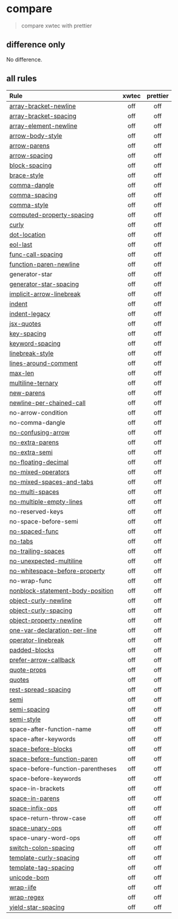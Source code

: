 # compare

> compare xwtec with prettier

## difference only

No difference.

## all rules

| Rule                                                                                               | xwtec | prettier |
| :------------------------------------------------------------------------------------------------- | :---: | :------: |
| [array-bracket-newline](https://eslint.org/docs/rules/array-bracket-newline)                       |  off  |   off    |
| [array-bracket-spacing](https://eslint.org/docs/rules/array-bracket-spacing)                       |  off  |   off    |
| [array-element-newline](https://eslint.org/docs/rules/array-element-newline)                       |  off  |   off    |
| [arrow-body-style](https://eslint.org/docs/rules/arrow-body-style)                                 |  off  |   off    |
| [arrow-parens](https://eslint.org/docs/rules/arrow-parens)                                         |  off  |   off    |
| [arrow-spacing](https://eslint.org/docs/rules/arrow-spacing)                                       |  off  |   off    |
| [block-spacing](https://eslint.org/docs/rules/block-spacing)                                       |  off  |   off    |
| [brace-style](https://eslint.org/docs/rules/brace-style)                                           |  off  |   off    |
| [comma-dangle](https://eslint.org/docs/rules/comma-dangle)                                         |  off  |   off    |
| [comma-spacing](https://eslint.org/docs/rules/comma-spacing)                                       |  off  |   off    |
| [comma-style](https://eslint.org/docs/rules/comma-style)                                           |  off  |   off    |
| [computed-property-spacing](https://eslint.org/docs/rules/computed-property-spacing)               |  off  |   off    |
| [curly](https://eslint.org/docs/rules/curly)                                                       |  off  |   off    |
| [dot-location](https://eslint.org/docs/rules/dot-location)                                         |  off  |   off    |
| [eol-last](https://eslint.org/docs/rules/eol-last)                                                 |  off  |   off    |
| [func-call-spacing](https://eslint.org/docs/rules/func-call-spacing)                               |  off  |   off    |
| [function-paren-newline](https://eslint.org/docs/rules/function-paren-newline)                     |  off  |   off    |
| generator-star                                                                                     |  off  |   off    |
| [generator-star-spacing](https://eslint.org/docs/rules/generator-star-spacing)                     |  off  |   off    |
| [implicit-arrow-linebreak](https://eslint.org/docs/rules/implicit-arrow-linebreak)                 |  off  |   off    |
| [indent](https://eslint.org/docs/rules/indent)                                                     |  off  |   off    |
| [indent-legacy](https://eslint.org/docs/rules/indent-legacy)                                       |  off  |   off    |
| [jsx-quotes](https://eslint.org/docs/rules/jsx-quotes)                                             |  off  |   off    |
| [key-spacing](https://eslint.org/docs/rules/key-spacing)                                           |  off  |   off    |
| [keyword-spacing](https://eslint.org/docs/rules/keyword-spacing)                                   |  off  |   off    |
| [linebreak-style](https://eslint.org/docs/rules/linebreak-style)                                   |  off  |   off    |
| [lines-around-comment](https://eslint.org/docs/rules/lines-around-comment)                         |  off  |   off    |
| [max-len](https://eslint.org/docs/rules/max-len)                                                   |  off  |   off    |
| [multiline-ternary](https://eslint.org/docs/rules/multiline-ternary)                               |  off  |   off    |
| [new-parens](https://eslint.org/docs/rules/new-parens)                                             |  off  |   off    |
| [newline-per-chained-call](https://eslint.org/docs/rules/newline-per-chained-call)                 |  off  |   off    |
| no-arrow-condition                                                                                 |  off  |   off    |
| no-comma-dangle                                                                                    |  off  |   off    |
| [no-confusing-arrow](https://eslint.org/docs/rules/no-confusing-arrow)                             |  off  |   off    |
| [no-extra-parens](https://eslint.org/docs/rules/no-extra-parens)                                   |  off  |   off    |
| [no-extra-semi](https://eslint.org/docs/rules/no-extra-semi)                                       |  off  |   off    |
| [no-floating-decimal](https://eslint.org/docs/rules/no-floating-decimal)                           |  off  |   off    |
| [no-mixed-operators](https://eslint.org/docs/rules/no-mixed-operators)                             |  off  |   off    |
| [no-mixed-spaces-and-tabs](https://eslint.org/docs/rules/no-mixed-spaces-and-tabs)                 |  off  |   off    |
| [no-multi-spaces](https://eslint.org/docs/rules/no-multi-spaces)                                   |  off  |   off    |
| [no-multiple-empty-lines](https://eslint.org/docs/rules/no-multiple-empty-lines)                   |  off  |   off    |
| no-reserved-keys                                                                                   |  off  |   off    |
| no-space-before-semi                                                                               |  off  |   off    |
| [no-spaced-func](https://eslint.org/docs/rules/no-spaced-func)                                     |  off  |   off    |
| [no-tabs](https://eslint.org/docs/rules/no-tabs)                                                   |  off  |   off    |
| [no-trailing-spaces](https://eslint.org/docs/rules/no-trailing-spaces)                             |  off  |   off    |
| [no-unexpected-multiline](https://eslint.org/docs/rules/no-unexpected-multiline)                   |  off  |   off    |
| [no-whitespace-before-property](https://eslint.org/docs/rules/no-whitespace-before-property)       |  off  |   off    |
| no-wrap-func                                                                                       |  off  |   off    |
| [nonblock-statement-body-position](https://eslint.org/docs/rules/nonblock-statement-body-position) |  off  |   off    |
| [object-curly-newline](https://eslint.org/docs/rules/object-curly-newline)                         |  off  |   off    |
| [object-curly-spacing](https://eslint.org/docs/rules/object-curly-spacing)                         |  off  |   off    |
| [object-property-newline](https://eslint.org/docs/rules/object-property-newline)                   |  off  |   off    |
| [one-var-declaration-per-line](https://eslint.org/docs/rules/one-var-declaration-per-line)         |  off  |   off    |
| [operator-linebreak](https://eslint.org/docs/rules/operator-linebreak)                             |  off  |   off    |
| [padded-blocks](https://eslint.org/docs/rules/padded-blocks)                                       |  off  |   off    |
| [prefer-arrow-callback](https://eslint.org/docs/rules/prefer-arrow-callback)                       |  off  |   off    |
| [quote-props](https://eslint.org/docs/rules/quote-props)                                           |  off  |   off    |
| [quotes](https://eslint.org/docs/rules/quotes)                                                     |  off  |   off    |
| [rest-spread-spacing](https://eslint.org/docs/rules/rest-spread-spacing)                           |  off  |   off    |
| [semi](https://eslint.org/docs/rules/semi)                                                         |  off  |   off    |
| [semi-spacing](https://eslint.org/docs/rules/semi-spacing)                                         |  off  |   off    |
| [semi-style](https://eslint.org/docs/rules/semi-style)                                             |  off  |   off    |
| space-after-function-name                                                                          |  off  |   off    |
| space-after-keywords                                                                               |  off  |   off    |
| [space-before-blocks](https://eslint.org/docs/rules/space-before-blocks)                           |  off  |   off    |
| [space-before-function-paren](https://eslint.org/docs/rules/space-before-function-paren)           |  off  |   off    |
| space-before-function-parentheses                                                                  |  off  |   off    |
| space-before-keywords                                                                              |  off  |   off    |
| space-in-brackets                                                                                  |  off  |   off    |
| [space-in-parens](https://eslint.org/docs/rules/space-in-parens)                                   |  off  |   off    |
| [space-infix-ops](https://eslint.org/docs/rules/space-infix-ops)                                   |  off  |   off    |
| space-return-throw-case                                                                            |  off  |   off    |
| [space-unary-ops](https://eslint.org/docs/rules/space-unary-ops)                                   |  off  |   off    |
| space-unary-word-ops                                                                               |  off  |   off    |
| [switch-colon-spacing](https://eslint.org/docs/rules/switch-colon-spacing)                         |  off  |   off    |
| [template-curly-spacing](https://eslint.org/docs/rules/template-curly-spacing)                     |  off  |   off    |
| [template-tag-spacing](https://eslint.org/docs/rules/template-tag-spacing)                         |  off  |   off    |
| [unicode-bom](https://eslint.org/docs/rules/unicode-bom)                                           |  off  |   off    |
| [wrap-iife](https://eslint.org/docs/rules/wrap-iife)                                               |  off  |   off    |
| [wrap-regex](https://eslint.org/docs/rules/wrap-regex)                                             |  off  |   off    |
| [yield-star-spacing](https://eslint.org/docs/rules/yield-star-spacing)                             |  off  |   off    |
